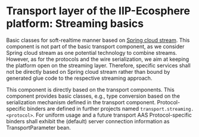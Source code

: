 # Transport layer of the IIP-Ecosphere platform: Streaming basics

Basic classes for soft-realtime manner based on [Spring cloud stream](https://spring.io/projects/spring-cloud-stream).
This component is not part of the basic transport component, as we consider Spring cloud stream as one potential
technology to combine streams. However, as for the protocols and the wire serialization, we aim at keeping the platform
open on the streaming layer. Therefore, specific services shall not be directly based on Spring cloud stream rather than
bound by generated glue code to the respective streaming approach. 

This component is directly based on the transport components. This component provides basic classes, e.g., type 
conversion based on the serialization mechanism defined in the transport component. Protocol-specific binders are
defined in further projects named `transport.streaming.<protocol>`. For uniform usage and a future transport 
AAS Protocol-specific binders shall exhibit the (default) server connection information as TransportParameter bean.